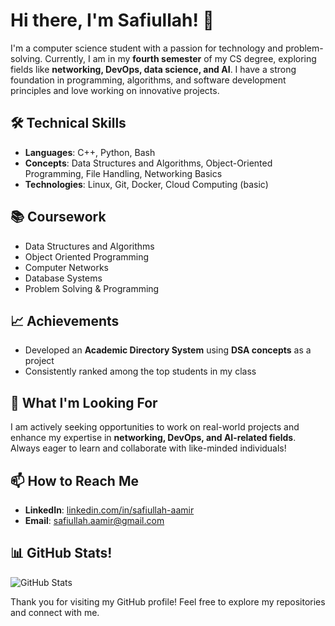 # Hi there, I'm Safiullah! 👋  

I'm a computer science student with a passion for technology and problem-solving. Currently, I am in my **fourth semester** of my CS degree, exploring fields like **networking, DevOps, data science, and AI**. I have a strong foundation in programming, algorithms, and software development principles and love working on innovative projects.  

## 🛠 Technical Skills  
- **Languages**: C++, Python, Bash  
- **Concepts**: Data Structures and Algorithms, Object-Oriented Programming, File Handling, Networking Basics  
- **Technologies**: Linux, Git, Docker, Cloud Computing (basic)  

## 📚 Coursework  
- Data Structures and Algorithms  
- Object Oriented Programming
- Computer Networks  
- Database Systems  
- Problem Solving & Programming  

## 📈 Achievements  
- Developed an **Academic Directory System** using **DSA concepts** as a project  
- Consistently ranked among the top students in my class  

## 🌱 What I'm Looking For  
I am actively seeking opportunities to work on real-world projects and enhance my expertise in **networking, DevOps, and AI-related fields**. Always eager to learn and collaborate with like-minded individuals!  

## 📫 How to Reach Me  
- **LinkedIn**: [linkedin.com/in/safiullah-aamir](https://www.linkedin.com/in/safiullah-aamir)  
- **Email**: safiullah.aamir@gmail.com  

## 📊 GitHub Stats!  
![GitHub Stats](https://github-readme-stats.vercel.app/api?username=SafiullahAamir&show_icons=true&theme=radical)  

Thank you for visiting my GitHub profile! Feel free to explore my repositories and connect with me.  
